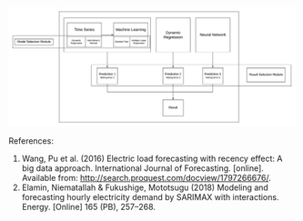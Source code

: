 <img src="Diagram/Forecasting System Diagram.jpeg"/>

References:  
1. Wang, Pu et al. (2016) Electric load forecasting with recency effect: A big data approach. International Journal of Forecasting. [online]. Available from: http://search.proquest.com/docview/1797266676/.
2. Elamin, Niematallah & Fukushige, Mototsugu (2018) Modeling and forecasting hourly electricity demand by SARIMAX with interactions. Energy. [Online] 165 (PB), 257–268.


